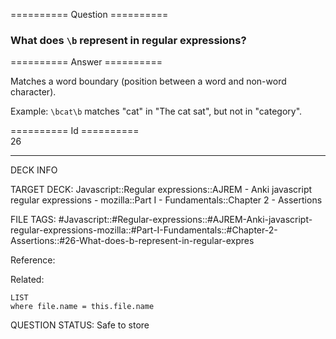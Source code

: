 ========== Question ==========  

### What does `\b` represent in regular expressions?  

========== Answer ==========  

Matches a word boundary (position between a word and non-word character).

Example: `\bcat\b` matches "cat" in "The cat sat", but not in "category".

========== Id ==========  
26

---

DECK INFO

TARGET DECK: Javascript::Regular expressions::AJREM - Anki javascript regular expressions - mozilla::Part I - Fundamentals::Chapter 2 - Assertions

FILE TAGS: #Javascript::#Regular-expressions::#AJREM-Anki-javascript-regular-expressions-mozilla::#Part-I-Fundamentals::#Chapter-2-Assertions::#26-What-does-b-represent-in-regular-expres

Reference:

Related:

```dataview
LIST
where file.name = this.file.name
```


QUESTION STATUS: Safe to store
